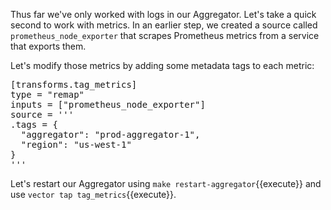 Thus far we've only worked with logs in our Aggregator. Let's take a quick second to work with
metrics. In an earlier step, we created a source called `prometheus_node_exporter` that scrapes
Prometheus metrics from a service that exports them.

Let's modify those metrics by adding some metadata tags to each metric:

<pre class="file" data-filename="aggregator/vector/aggregator/vector.toml" data-target="insert" data-marker="#insert-metrics-transform">[transforms.tag_metrics]
type = "remap"
inputs = ["prometheus_node_exporter"]
source = '''
.tags = {
  "aggregator": "prod-aggregator-1",
  "region": "us-west-1"
}
'''</pre>

Let's restart our Aggregator using `make restart-aggregator`{{execute}} and
use `vector tap tag_metrics`{{execute}}.